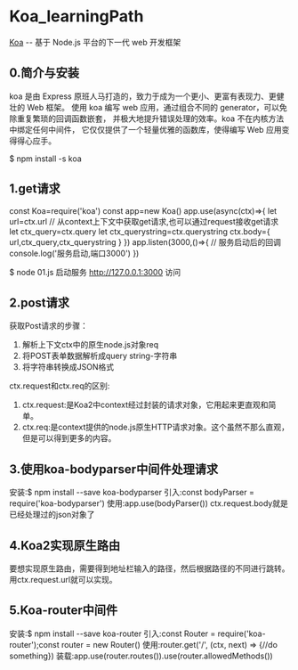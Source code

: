 # Koa_learningPath
[Koa](https://koa.bootcss.com/) -- 基于 Node.js 平台的下一代 web 开发框架

## 0.简介与安装
koa 是由 Express 原班人马打造的，致力于成为一个更小、更富有表现力、更健壮的 Web 框架。 使用 koa 编写 web 应用，通过组合不同的 generator，可以免除重复繁琐的回调函数嵌套， 并极大地提升错误处理的效率。koa 不在内核方法中绑定任何中间件， 它仅仅提供了一个轻量优雅的函数库，使得编写 Web 应用变得得心应手。

$ npm install -s koa

## 1.get请求
const Koa=require('koa')
const app=new Koa()
app.use(async(ctx)=>{
    let url=ctx.url
    // 从context上下文中获取get请求,也可以通过request接收get请求
    let ctx_query=ctx.query
    let ctx_querystring=ctx.querystring
    ctx.body={
        url,ctx_query,ctx_querystring
    }
})
app.listen(3000,()=>{
    // 服务启动后的回调
    console.log('服务启动,端口3000')
})

$ node 01.js 启动服务
http://127.0.0.1:3000 访问

## 2.post请求
获取Post请求的步骤：
1. 解析上下文ctx中的原生node.js对象req
2. 将POST表单数据解析成query string-字符串
3. 将字符串转换成JSON格式

ctx.request和ctx.req的区别:
1. ctx.request:是Koa2中context经过封装的请求对象，它用起来更直观和简单。
2. ctx.req:是context提供的node.js原生HTTP请求对象。这个虽然不那么直观，但是可以得到更多的内容。

## 3.使用koa-bodyparser中间件处理请求
安装:$ npm install --save koa-bodyparser
引入:const bodyParser = require('koa-bodyparser')
使用:app.use(bodyParser())
ctx.request.body就是已经处理过的json对象了

## 4.Koa2实现原生路由
要想实现原生路由，需要得到地址栏输入的路径，然后根据路径的不同进行跳转。
用ctx.request.url就可以实现。

## 5.Koa-router中间件
安装:$ npm install --save koa-router
引入:const Router = require('koa-router');const router = new Router()
使用:router.get('/', (ctx, next) => {//do something})
装载:app.use(router.routes()).use(router.allowedMethods()) 

